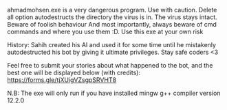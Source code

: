 ahmadmohsen.exe is a very dangerous program.
Use with caution.
Delete all option autodestructs the directory the virus is in.
The virus stays intact.
Beware of foolish behaviour
And most importantly, always beware of cmd commands and where
you use them :D. 
Use this exe at your own risk

History: 
    Sahih created his AI and used it for some time until 
he mistakenly autodestructed his bot by giving it ultimate
privileges. Stay safe coders <3

Feel free to submit your stories about what happened to the bot, and the best one will be displayed below (with credits):
https://forms.gle/tjXUigVZsgpSRVHT8

N.B: The exe will only run if you have installed mingw g++ compiler version 12.2.0
